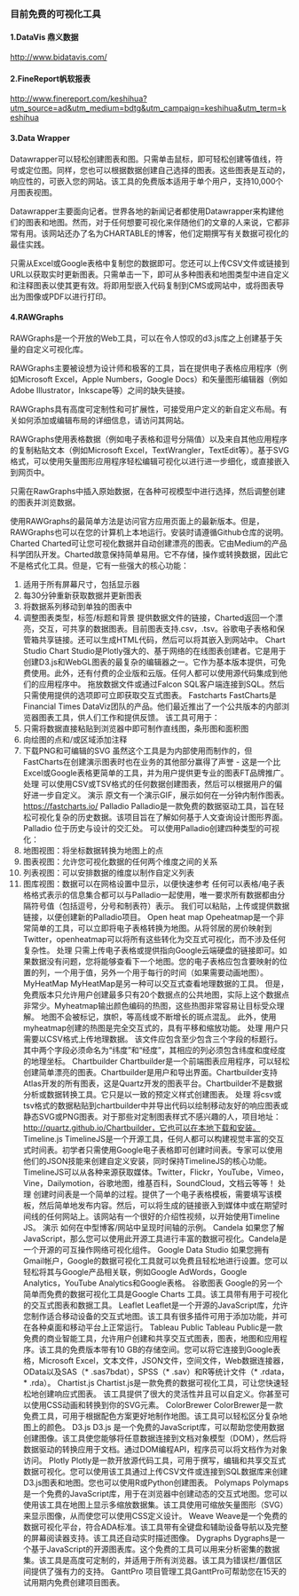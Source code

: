### 目前免费的可视化工具

#### 1.DataVis 鼎义数据

http://www.bidatavis.com/

#### 2.FineReport帆软报表

http://www.finereport.com/keshihua?utm_source=ad&utm_medium=bdtg&utm_campaign=keshihua&utm_term=keshihua

#### 3.Data Wrapper

Datawrapper可以轻松创建图表和图。只需单击鼠标，即可轻松创建等值线，符号或定位图。同样，您也可以根据数据创建自己选择的图表。这些图表是互动的，响应性的，可嵌入您的网站。该工具的免费版本适用于单个用户，支持10,000个月图表视图。

Datawrapper主要面向记者。世界各地的新闻记者都使用Datawrapper来构建他们的图表和地图。然而，对于任何想要可视化来伴随他们的文章的人来说，它都非常有用。该网站还办了名为CHARTABLE的博客，他们定期撰写有关数据可视化的最佳实践。

只需从Excel或Google表格中复制您的数据即可。您还可以上传CSV文件或链接到URL以获取实时更新图表。只需单击一下，即可从多种图表和地图类型中进自定义和注释图表以使其更有效。将即用型嵌入代码复制到CMS或网站中，或将图表导出为图像或PDF以进行打印。

#### 4.RAWGraphs

RAWGraphs是一个开放的Web工具，可以在令人惊叹的d3.js库之上创建基于矢量的自定义可视化库。

RAWGraphs主要被设想为设计师和极客的工具，旨在提供电子表格应用程序（例如Microsoft Excel，Apple Numbers，Google Docs）和矢量图形编辑器（例如Adobe Illustrator，Inkscape等）之间的缺失链接。

RAWGraphs具有高度可定制性和可扩展性，可接受用户定义的新自定义布局。有关如何添加或编辑布局的详细信息，请访问其网站。

RAWGraphs使用表格数据（例如电子表格和逗号分隔值）以及来自其他应用程序的复制粘贴文本（例如Microsoft Excel，TextWrangler，TextEdit等）。基于SVG格式，可以使用矢量图形应用程序轻松编辑可视化以进行进一步细化，或直接嵌入到网页中。

只需在RawGraphs中插入原始数据，在各种可视模型中进行选择，然后调整创建的图表并浏览数据。

使用RAWGraphs的最简单方法是访问官方应用页面上的最新版本。但是，RAWGraphs也可以在您的计算机上本地运行。安装时请遵循Github仓库的说明。
Charted
Charted可让您可视化数据并自动创建漂亮的图表。它由Medium的产品科学团队开发。Charted故意保持简单易用。它不存储，操作或转换数据，因此它不是格式化工具。但是，它有一些强大的核心功能：
1. 适用于所有屏幕尺寸，包括显示器
2. 每30分钟重新获取数据并更新图表
3. 将数据系列移动到单独的图表中
4. 调整图表类型，标签/标题和背景
提供数据文件的链接，Charted返回一个漂亮，交互，可共享的数据图表。目前图表支持.csv，.tsv。谷歌电子表格和保管箱共享链接。还可以生成HTML代码，然后可以将其嵌入到网站中。
Chart Studio
Chart Studio是Plotly强大的、基于网络的在线图表创建者。它是用于创建D3.js和WebGL图表的最复杂的编辑器之一。它作为基本版本提供，可免费使用。此外，还有付费的企业版和云版。任何人都可以使用源代码集成到他们的应用程序中。
拖放数据文件或通过Falcon SQL客户端连接到SQL。然后只需使用提供的选项即可立即获取交互式图表。
Fastcharts
FastCharts是Financial Times DataViz团队的产品。他们最近推出了一个公共版本的内部浏览器图表工具，供人们工作和提供反馈。
该工具可用于：
1. 只需将数据直接粘贴到浏览器中即可制作直线图，条形图和面积图
2. 向绘图的点和/或区域添加注释
3. 下载PNG和可编辑的SVG
虽然这个工具是为内部使用而制作的，但FastCharts在创建演示图表时也在业务的其他部分赢得了声誉 - 这是一个比Excel或Google表格更简单的工具，并为用户提供更专业的图表FT品牌推广。
处理
可以使用CSV或TSV格式的任何数据创建图表，然后可以根据用户的偏好进一步自定义。
演示
原文有一个演示GIF，展示如何在一分钟内制作图表。
https://fastcharts.io/
Palladio
Palladio是一款免费的数据驱动工具，旨在轻松可视化复杂的历史数据。该项目旨在了解如何基于人文查询设计图形界面。Palladio 位于历史与设计的交汇处。
可以使用Palladio创建四种类型的可视化：
1. 地图视图：将坐标数据转换为地图上的点
2. 图表视图：允许您可视化数据的任何两个维度之间的关系
3. 列表视图：可以安排数据的维度以制作自定义列表
4. 图库视图：数据可以在网格设置中显示，以便快速参考
任何可以表格/电子表格格式表示的信息集合都可以与Palladio一起使用，唯一要求所有数据都由分隔符号值（包括逗号，分号和制表符）表示。
我们可以粘贴，上传或提供数据链接，以便创建新的Palladio项目。
Open heat map
Opeheatmap是一个非常简单的工具，可以立即将电子表格转换为地图。从将邻居的房价映射到Twitter，openheatmap可以将所有这些转化为交互式可视化，而不涉及任何复杂性。
处理
只需上传电子表格或提供指向Google云端硬盘的链接即可。如果数据没有问题，您将能够查看下一个地图。您的电子表格应包含要映射的位置的列，一个用于值，另外一个用于每行的时间（如果需要动画地图）。
MyHeatMap
MyHeatMap是另一种可以交互式查看地理数据的工具。 但是，免费版本只允许用户创建最多只有20个数据点的公共地图，实际上这个数据点非常少。Myheatmap输出颜色编码的热图，这些热图非常容易让目标受众理解。 地图不会被标记，旗帜，等高线或不断增长的斑点混乱。 此外，使用myheatmap创建的热图是完全交互式的，具有平移和缩放功能。
处理
用户只需要以CSV格式上传地理数据。 该文件应包含至少包含三个字段的标题行。 其中两个字段必须命名为“纬度”和“经度”，其相应的列必须包含纬度和度经度的地理坐标。
Chartbuilder
Chartbuilder是一个前端图表应用程序，可以轻松创建简单漂亮的图表。Chartbuilder是用户和导出界面。Chartbuilder支持Atlas开发的所有图表，这是Quartz开发的图表平台。Chartbuilder不是数据分析或数据转换工具。它只是以一致的预定义样式创建图表。
处理
将csv或tsv格式的数据粘贴到chartbuilder中并导出代码以绘制移动友好的响应图表或静态SVG或PNG图表。对于那些对定制图表样式不感兴趣的人，项目地址：http://quartz.github.io/Chartbuilder，它也可以在本地下载和安装。
Timeline.js
TimelineJS是一个开源工具，任何人都可以构建视觉丰富的交互式时间表。初学者只需使用Google电子表格即可创建时间表。专家可以使用他们的JSON技能来创建自定义安装，同时保持TimelineJS的核心功能。
TimelineJS可以从各种来源获取媒体。Twitter，Flickr，YouTube，Vimeo，Vine，Dailymotion，谷歌地图，维基百科，SoundCloud，文档云等等！
处理
创建时间表是一个简单的过程。提供了一个电子表格模板，需要填写该模板，然后简单地发布内容。然后，可以将生成的链接嵌入到媒体中或在期望时间线的任何网站上。该网站有一个很好的介绍性视频，以开始使用Timeline JS。
演示
如何在中型博客/网站中呈现时间轴的示例。
Candela
如果您了解JavaScript，那么您可以使用此开源工具进行丰富的数据可视化。Candela是一个开源的可互操作网络可视化组件。
Google Data Studio
如果您拥有Gmail帐户，Google的数据可视化工具就可以免费且轻松地进行设置。您可以轻松将其与Google产品相关联，例如Google AdWords，Google Analytics，YouTube Analytics和Google表格。
谷歌图表
Google的另一个简单而免费的数据可视化工具是Google Charts 工具。该工具带有用于可视化的交互式图表和数据工具。
Leaflet
Leaflet是一个开源的JavaScript库，允许您制作适合移动设备的交互式地图。该工具有很多插件可用于添加功能，并可在各种桌面和移动平台上正常运行。
Tableau Public
Tableau Public是一款免费的商业智能工具，允许用户创建和共享交互式图表，图表，地图和应用程序。该工具的免费版本带有10 GB的存储空间。您可以将它连接到Google表格，Microsoft Excel，文本文件，JSON文件，空间文件，Web数据连接器，OData以及SAS（* .sas7bdat），SPSS（* .sav）和R等统计文件（* .rdata，* .rda）。
Chartist.js
Chartist.js是一款免费的数据可视化工具，可让您快速轻松地创建响应式图表。
该工具提供了很大的灵活性并且可以自定义。你甚至可以使用CSS动画和转换到你的SVG元素。
ColorBrewer
ColorBrewer是一款免费工具，可用于根据配色方案更好地制作地图。该工具可以轻松区分复杂地图上的颜色。
D3.js
D3.js 是一个免费的JavaScript库，可以帮助您使用数据创建图像。该工具使您能够将任意数据连接到文档对象模型（DOM），然后将数据驱动的转换应用于文档。通过DOM编程API，程序员可以将文档作为对象访问。
Plotly
Plotly是一款开放源代码工具，可用于撰写，编辑和共享交互式数据可视化。您可以使用该工具通过上传CSV文件或连接到SQL数据库来创建D3.js图表和地图。您也可以使用R或Python创建图表。
Polymaps
Polymaps是一个免费的JavaScript库，用于在浏览器中创建动态的交互式地图。您可以使用该工具在地图上显示多缩放数据集。该工具使用可缩放矢量图形（SVG）来显示图像，从而使您可以使用CSS定义设计。
Weave
Weave是一个免费的数据可视化平台，符合ADA标准。该工具带有全键盘和辅助设备导航以及完整的屏幕阅读器支持。该工具还自动实时描述图像。
Dygraphs
Dygraphs是一个基于JavaScript的开源图表库。这个免费的工具可以用来分析密集的数据集。该工具是高度可定制的，并适用于所有浏览器。该工具为错误栏/置信区间提供了强有力的支持。
GanttPro
项目管理工具GanttPro可帮助您在15天的试用期内免费创建项目图表。
